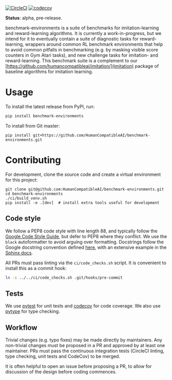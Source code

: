 [![CircleCI](https://circleci.com/gh/HumanCompatibleAI/benchmark-environments.svg?style=svg)](https://circleci.com/gh/HumanCompatibleAI/benchmark-environments) [![codecov](https://codecov.io/gh/HumanCompatibleAI/benchmark-environments/branch/master/graph/badge.svg)](https://codecov.io/gh/HumanCompatibleAI/benchmark-environments) 

**Status**: alpha, pre-release.

benchmark-environments is a suite of benchmarks for imitation-learning and
reward-learning algorithms. It is currently a work-in-progress, but we intend for it to eventually
contain a suite of diagnostic tasks for reward-learning, wrappers around common RL benchmark
environments that help to avoid common pitfalls in benchmarking (e.g. by masking visible score
counters in Gym Atari tasks), and new challenge tasks for imitation- and reward-learning. This
benchmark suite is a complement to our  [https://github.com/humancompatibleai/imitation/](imitation)
package of baseline algorithms for imitation learning.

# Usage

To install the latest release from PyPI, run:
 
```bash
pip install benchmark-environments
```

To install from Git master:

```
pip install git+https://github.com/HumanCompatibleAI/benchmark-environments.git
```

# Contributing

For development, clone the source code and create a virtual environment for this project:

 ```
git clone git@github.com:HumanCompatibleAI/benchmark-environments.git
cd benchmark-environments
./ci/build_venv.sh
pip install -e .[dev]  # install extra tools useful for development
```

## Code style

We follow a PEP8 code style with line length 88, and typically follow the [Google Code Style Guide](http://google.github.io/styleguide/pyguide.html),
but defer to PEP8 where they conflict. We use the `black` autoformatter to avoid arguing over formatting.
Docstrings follow the Google docstring convention defined [here](http://google.github.io/styleguide/pyguide.html#38-comments-and-docstrings),
with an extensive example in the [Sphinx docs](https://sphinxcontrib-napoleon.readthedocs.io/en/latest/example_google.html).

All PRs must pass linting via the `ci/code_checks.sh` script. It is convenient to install this as a commit hook:

```bash
ln -s ../../ci/code_checks.sh .git/hooks/pre-commit
```

## Tests

We use [pytest](https://docs.pytest.org/en/latest/) for unit tests
and [codecov](http://codecov.io/) for code coverage.
We also use [pytype](https://github.com/google/pytype) for type checking.

## Workflow

Trivial changes (e.g. typo fixes) may be made directly by maintainers. Any non-trivial changes
must be proposed in a PR and approved by at least one maintainer. PRs must pass the continuous 
integration tests (CircleCI linting, type checking, unit tests and CodeCov) to be merged.

It is often helpful to open an issue before proposing a PR, to allow for discussion of the design
before coding commences.
